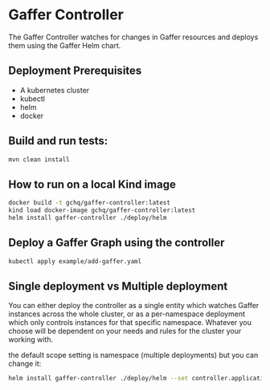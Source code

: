 Gaffer Controller
=======================

The Gaffer Controller watches for changes in Gaffer resources and deploys them
using the Gaffer Helm chart.

## Deployment Prerequisites
* A kubernetes cluster
* kubectl
* helm
* docker

## Build and run tests:
```bash
mvn clean install
```

## How to run on a local Kind image

```bash
docker build -t gchq/gaffer-controller:latest
kind load docker-image gchq/gaffer-controller:latest
helm install gaffer-controller ./deploy/helm
```

## Deploy a Gaffer Graph using the controller
```bash
kubectl apply example/add-gaffer.yaml
```

## Single deployment vs Multiple deployment
You can either deploy the controller as a single entity which watches Gaffer instances across the whole cluster, 
or as a per-namespace deployment which only controls instances for that specific namespace. Whatever you choose will
be dependent on your needs and rules for the cluster your working with.

the default scope setting is namespace (multiple deployments) but you can change it:
```bash
helm install gaffer-controller ./deploy/helm --set controller.applicationProperties."controller\.scope"=CLUSTER
```
